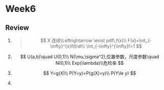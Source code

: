 # Week6

## Review

1. > $$
   > X 连续\Leftrightarrow \exist pdf\,f(x)\\
   > F(x)=\int_{-\infty}^{x}f(t)dt\\
   > \int_{-\infty}^{\infty}f=1
   > $$

2. $$
   U(a,b)\quad U(0,1)\\
   N(\mu,\sigma^2),位置参数，尺度参数\quad N(0,1)\\
   Exp(\lambda)\\危险率
   $$

3. $$
   Y=g(X)\\
   P(Y=y)=P(g(X)=y)\\
   P(Y\le y)
   $$

4. 